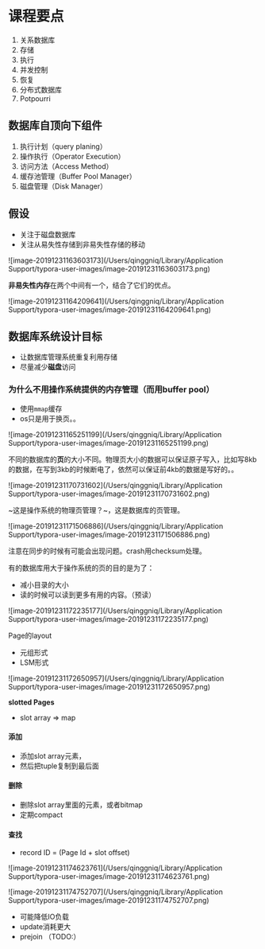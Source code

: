 # 课程要点

1. 关系数据库
2. 存储
3. 执行
4. 并发控制
5. 恢复
6. 分布式数据库
7. Potpourri

## 数据库自顶向下组件

1. 执行计划（query planing）
2. 操作执行（Operator Execution）
3. 访问方法（Access Method）
4. 缓存池管理（Buffer Pool Manager）
5. 磁盘管理（Disk Manager）

## 假设

- 关注于磁盘数据库
- 关注从易失性存储到非易失性存储的移动

![image-20191231163603173](/Users/qinggniq/Library/Application Support/typora-user-images/image-20191231163603173.png)

**非易失性内存**在两个中间有一个，结合了它们的优点。

![image-20191231164209641](/Users/qinggniq/Library/Application Support/typora-user-images/image-20191231164209641.png)

## 数据库系统设计目标

- 让数据库管理系统重复利用存储
- 尽量减少**磁盘**访问

### 为什么不用操作系统提供的内存管理（而用buffer pool）

- 使用`mmap`缓存
- os只是用于换页。。

![image-20191231165251199](/Users/qinggniq/Library/Application Support/typora-user-images/image-20191231165251199.png)

不同的数据库的**页**的大小不同。物理页大小的数据可以保证原子写入，比如写8kb的数据，在写到3kb的时候断电了，依然可以保证前4kb的数据是写好的。。

![image-20191231170731602](/Users/qinggniq/Library/Application Support/typora-user-images/image-20191231170731602.png)

~这是操作系统的物理页管理？~，这是数据库的页管理。

 ![image-20191231171506886](/Users/qinggniq/Library/Application Support/typora-user-images/image-20191231171506886.png)

注意在同步的时候有可能会出现问题。crash用checksum处理。

有的数据库用大于操作系统的页的目的是为了：

- 减小目录的大小
- 读的时候可以读到更多有用的内容。（预读）

![image-20191231172235177](/Users/qinggniq/Library/Application Support/typora-user-images/image-20191231172235177.png)

Page的layout

- 元组形式
- LSM形式

![image-20191231172650957](/Users/qinggniq/Library/Application Support/typora-user-images/image-20191231172650957.png)

**slotted Pages**

- slot array => map

#### 添加

- 添加slot array元素，
- 然后把tuple复制到最后面

#### 删除

- 删除slot array里面的元素，或者bitmap
- 定期compact 

#### 查找

- record ID = (Page Id  + slot offset)



![image-20191231174623761](/Users/qinggniq/Library/Application Support/typora-user-images/image-20191231174623761.png)



![image-20191231174752707](/Users/qinggniq/Library/Application Support/typora-user-images/image-20191231174752707.png)

- 可能降低IO负载
- update消耗更大
- prejoin （TODO:）